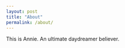 ```yaml
---
layout: post
title: "About"
permalink: /about/
---
```

This is Annie. An ultimate daydreamer believer.
